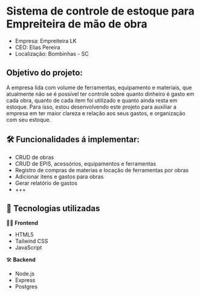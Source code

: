 # Sistema de controle de estoque para Empreiteira de mão de obra

- Empresa: Empreiteira LK
- CEO: Elias Pereira
- Localização: Bombinhas - SC

## Objetivo do projeto:

A empresa lida com volume de ferramentas, equipamento e materiais, que atualmente não se é possível ter controle sobre quanto dinheiro é gasto em cada obra, quanto de cada item foi utilizado e quanto ainda resta em estoque.
Para isso, estou desenvolvendo este projeto para auxiliar a empresa em ter maior clareza e relação aos seus gastos, e organização com seu estoque.

## 🛠️ Funcionalidades á implementar:

- CRUD de obras
- CRUD de EPIS, acessórios, equipamentos e ferramentas
- Registro de compras de materias e locação de ferramentas por obras
- Adicionar itens e gastos para obras
- Gerar relatório de gastos
- +++  

## 🧩 Tecnologias utilizadas

🧑‍💻 **Frontend**
- HTML5  
- Tailwind CSS  
- JavaScript

🛠️ **Backend**  
- Node.js  
- Express
- Postgres
